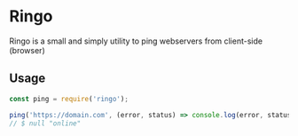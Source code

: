 # Ringo
Ringo is a small and simply utility to ping webservers from client-side (browser)

## Usage
```js
const ping = require('ringo');

ping('https://domain.com', (error, status) => console.log(error, status), 3000);
// $ null "online"
```